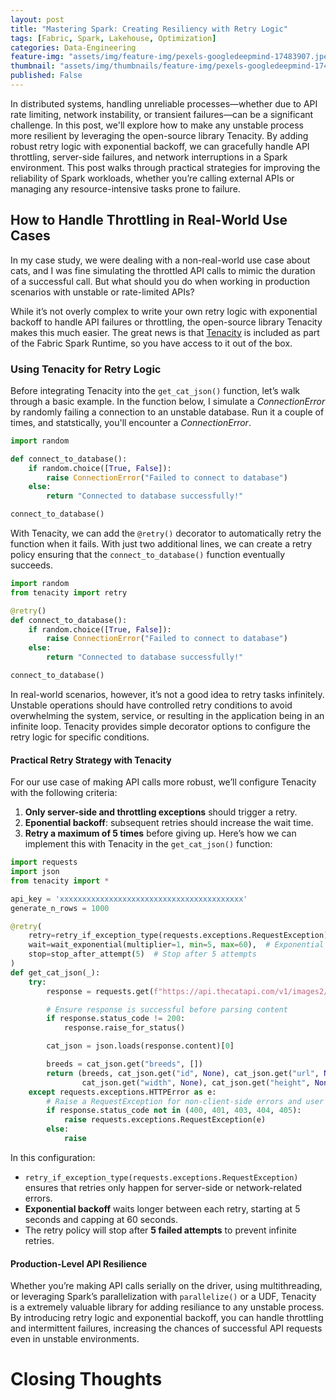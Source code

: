 ```yaml
---
layout: post
title: "Mastering Spark: Creating Resiliency with Retry Logic"
tags: [Fabric, Spark, Lakehouse, Optimization]
categories: Data-Engineering
feature-img: "assets/img/feature-img/pexels-googledeepmind-17483907.jpeg"
thumbnail: "assets/img/thumbnails/feature-img/pexels-googledeepmind-17483907.jpeg"
published: False
---
```

In distributed systems, handling unreliable processes—whether due to API rate limiting, network instability, or transient failures—can be a significant challenge. In this post, we'll explore how to make any unstable process more resilient by leveraging the open-source library Tenacity. By adding robust retry logic with exponential backoff, we can gracefully handle API throttling, server-side failures, and network interruptions in a Spark environment. This post walks through practical strategies for improving the reliability of Spark workloads, whether you’re calling external APIs or managing any resource-intensive tasks prone to failure.

## How to Handle Throttling in Real-World Use Cases
In my case study, we were dealing with a non-real-world use case about cats, and I was fine simulating the throttled API calls to mimic the duration of a successful call. But what should you do when working in production scenarios with unstable or rate-limited APIs?

While it’s not overly complex to write your own retry logic with exponential backoff to handle API failures or throttling, the open-source library Tenacity makes this much easier. The great news is that [Tenacity](https://tenacity.readthedocs.io/en/latest/) is included as part of the Fabric Spark Runtime, so you have access to it out of the box.

### Using Tenacity for Retry Logic
Before integrating Tenacity into the `get_cat_json()` function, let’s walk through a basic example. In the function below, I simulate a _ConnectionError_ by randomly failing a connection to an unstable database. Run it a couple of times, and statstically, you'll encounter a _ConnectionError_.
```python
import random

def connect_to_database():
    if random.choice([True, False]):
        raise ConnectionError("Failed to connect to database")
    else:
        return "Connected to database successfully!"

connect_to_database()
```

With Tenacity, we can add the `@retry()` decorator to automatically retry the function when it fails. With just two additional lines, we can create a retry policy ensuring that the `connect_to_database()` function eventually succeeds.

```python
import random
from tenacity import retry

@retry()
def connect_to_database():
    if random.choice([True, False]):
        raise ConnectionError("Failed to connect to database")
    else:
        return "Connected to database successfully!"

connect_to_database()
```

In real-world scenarios, however, it’s not a good idea to retry tasks infinitely. Unstable operations should have controlled retry conditions to avoid overwhelming the system, service, or resulting in the application being in an infinite loop. Tenacity provides simple decorator options to configure the retry logic for specific conditions.

#### Practical Retry Strategy with Tenacity
For our use case of making API calls more robust, we’ll configure Tenacity with the following criteria:
1. **Only server-side and throttling exceptions** should trigger a retry.
1. **Eponential backoff**: subsequent retries should increase the wait time.
1. **Retry a maximum of 5 times** before giving up.
Here’s how we can implement this with Tenacity in the `get_cat_json()` function:

```python
import requests
import json
from tenacity import *

api_key = 'xxxxxxxxxxxxxxxxxxxxxxxxxxxxxxxxxxxxxxxxx'
generate_n_rows = 1000

@retry(
    retry=retry_if_exception_type(requests.exceptions.RequestException),  # Retry on RequestException only
    wait=wait_exponential(multiplier=1, min=5, max=60),  # Exponential backoff for retries
    stop=stop_after_attempt(5)  # Stop after 5 attempts
)
def get_cat_json(_):
    try:
        response = requests.get(f"https://api.thecatapi.com/v1/images2/search?limit=1&has_breeds=true&api_key={api_key}")

        # Ensure response is successful before parsing content
        if response.status_code != 200:
            response.raise_for_status()

        cat_json = json.loads(response.content)[0]

        breeds = cat_json.get("breeds", [])
        return (breeds, cat_json.get("id", None), cat_json.get("url", None), 
                cat_json.get("width", None), cat_json.get("height", None))
    except requests.exceptions.HTTPError as e:
        # Raise a RequestException for non-client-side errors and user thorrling to trigger a retry
        if response.status_code not in (400, 401, 403, 404, 405):
            raise requests.exceptions.RequestException(e)
        else:
            raise
```
In this configuration:
- `retry_if_exception_type(requests.exceptions.RequestException)` ensures that retries only happen for server-side or network-related errors.
- **Exponential backoff** waits longer between each retry, starting at 5 seconds and capping at 60 seconds.
- The retry policy will stop after **5 failed attempts** to prevent infinite retries.

#### Production-Level API Resilience
Whether you’re making API calls serially on the driver, using multithreading, or leveraging Spark’s parallelization with `parallelize()` or a UDF, Tenacity is a extremely valuable library for adding resiliance to any unstable process. By introducing retry logic and exponential backoff, you can handle throttling and intermittent failures, increasing the chances of successful API requests even in unstable environments.

# Closing Thoughts